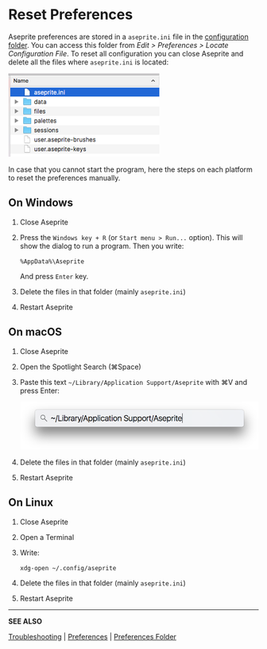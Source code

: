 # Reset Preferences

Aseprite preferences are stored in a `aseprite.ini` file in the
[configuration folder](preferences-folder.md). You can access this folder from *Edit >
Preferences > Locate Configuration File*. To reset all configuration
you can close Aseprite and delete all the files where `aseprite.ini` is located:

![Files in Preferences Folder](preferences/preffiles.png)

In case that you cannot start the program, here the steps on each
platform to reset the preferences manually.

## On Windows

1. Close Aseprite
1. Press the `Windows key + R` (or `Start menu > Run...` option).
   This will show the dialog to run a program. Then you write:

       %AppData%\Aseprite

   And press `Enter` key.
1. Delete the files in that folder (mainly `aseprite.ini`)
1. Restart Aseprite

## On macOS

1. Close Aseprite
1. Open the Spotlight Search (⌘Space)
1. Paste this text `~/Library/Application Support/Aseprite` with ⌘V and press Enter:

   ![Spotlight Search](preferences/spotlight.png)

1. Delete the files in that folder (mainly `aseprite.ini`)
1. Restart Aseprite

## On Linux

1. Close Aseprite
1. Open a Terminal
1. Write:

       xdg-open ~/.config/aseprite

1. Delete the files in that folder (mainly `aseprite.ini`)
1. Restart Aseprite

---

**SEE ALSO**

[Troubleshooting](troubleshooting.md) |
[Preferences](preferences.md) |
[Preferences Folder](preferences-folder.md)
